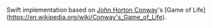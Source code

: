 Swift implementation based on [John Horton Conway](https://en.wikipedia.org/wiki/John_Horton_Conway)'s [Game of Life] (https://en.wikipedia.org/wiki/Conway's_Game_of_Life).
